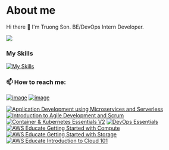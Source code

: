 # About me
Hi there 👋 I'm Truong Son.
BE/DevOps Intern Developer.

![](https://komarev.com/ghpvc/?username=GoGPenguin)

### My Skills

[![My Skills](https://skillicons.dev/icons?i=js,ts,docker,vscode)](https://skillicons.dev)

### 📫 How to reach me:

[![image](https://img.shields.io/badge/LinkedIn-0077B5?style=for-the-badge&logo=linkedin&logoColor=white)](https://www.linkedin.com/in/nguy%E1%BB%85n-s%C6%A1n-6bbb87175/)
[![image](https://img.shields.io/badge/Gmail-D14836?style=for-the-badge&logo=gmail&logoColor=white)](mailto:son72ltv2@gmail.com)

<!--START_SECTION:badges-->
[![Application Development using Microservices and Serverless](https://images.credly.com/size/110x110/images/eaaf4a45-b93e-41d1-91d3-d331c6210314/image.png)](http://www.credly.com/badges/a4da1f26-8f93-41d6-bb53-3e43aa0257e9 "Application Development using Microservices and Serverless")
[![Introduction to Agile Development and Scrum](https://images.credly.com/size/110x110/images/61733424-430b-4496-bd3c-cb0c7b9dcd67/image.png)](http://www.credly.com/badges/a9fa84c1-08a6-419f-aac6-ad9b615373bb "Introduction to Agile Development and Scrum")
[![Container & Kubernetes Essentials V2](https://images.credly.com/size/110x110/images/3d10b5f5-387d-4cbf-98ec-a418231fb157/image.png)](http://www.credly.com/badges/da9565ac-f224-4533-beb2-c3af1f201b1e "Container & Kubernetes Essentials V2")
[![DevOps Essentials](https://images.credly.com/size/110x110/images/48847c2a-7b9a-4044-b13d-bb175649904b/image.png)](http://www.credly.com/badges/9219ed33-2694-454b-8151-b732292da0cd "DevOps Essentials")
[![AWS Educate Getting Started with Compute](https://images.credly.com/size/110x110/images/9358115e-ead7-47c2-91e2-165b6a650a1b/image.png)](http://www.credly.com/badges/8790704f-75a8-4644-a826-122709f94ba8 "AWS Educate Getting Started with Compute")
[![AWS Educate Getting Started with Storage](https://images.credly.com/size/110x110/images/5bf37709-4b69-4cdc-9edc-af7b3370d427/image.png)](http://www.credly.com/badges/6d9197f9-c328-4a22-aa73-766411740083 "AWS Educate Getting Started with Storage")
[![AWS Educate Introduction to Cloud 101](https://images.credly.com/size/110x110/images/8d67bbf4-128b-4141-b5f1-1bc61bbfbaa6/image.png)](http://www.credly.com/badges/e8459d8d-8227-4adc-bafb-26112cde468a "AWS Educate Introduction to Cloud 101")
<!--END_SECTION:badges-->

